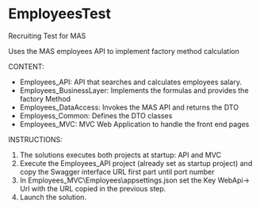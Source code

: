 # EmployeesTest
Recruiting Test for MAS

Uses the MAS employees API to implement factory method calculation 

CONTENT:

- Employees_API: API that searches and calculates employees salary.
- Employees_BusinessLayer: Implements the formulas and provides the factory Method
- Employees_DataAccess: Invokes the MAS API and returns the DTO
- Employess_Common: Defines the DTO classes
- Employees_MVC: MVC Web Application to handle the front end pages


INSTRUCTIONS:

1. The solutions executes both projects at startup: API and MVC
2. Execute the Employees_API project (already set as startup project) and copy the Swagger interface URL first part until port number
3. In Employees_MVC\Employees\appsettings.json set the Key WebApi-> Url with the URL copied in the previous step.
4. Launch the solution. 
